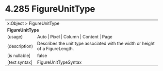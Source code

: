 <html dir="LTR" xmlns:mshelp="http://msdn.microsoft.com/mshelp" xmlns:ddue="http://ddue.schemas.microsoft.com/authoring/2003/5" xmlns:xlink="http://www.w3.org/1999/xlink" xmlns:tool="http://www.microsoft.com/tooltip">

<body>
 <input type="hidden" id="userDataCache" class="userDataStyle">
 <input type="hidden" id="hiddenScrollOffset">
 <img id="dropDownImage" style="display:none; height:0; width:0;" src="../local/drpdown.gif">
 <img id="dropDownHoverImage" style="display:none; height:0; width:0;" src="../local/drpdown_orange.gif">
 <img id="collapseImage" style="display:none; height:0; width:0;" src="../local/collapse.gif">
 <img id="expandImage" style="display:none; height:0; width:0;" src="../local/exp.gif">
 <img id="collapseAllImage" style="display:none; height:0; width:0;" src="../local/collall.gif">
 <img id="expandAllImage" style="display:none; height:0; width:0;" src="../local/expall.gif">
 <img id="copyImage" style="display:none; height:0; width:0;" src="../local/copycode.gif">
 <img id="copyHoverImage" style="display:none; height:0; width:0;" src="../local/copycodeHighlight.gif">
 <div id="header"><h1 class="heading">4.285 FigureUnitType</h1></div>

 <div id="mainSection">
 <div id="mainBody">
 <div id="allHistory" class="saveHistory" onsave="saveAll()" onload="loadAll()"></div>
 <p xmlns:wsd="http://wsdev.schemas.microsoft.com/authoring/2008/2" xmlns:msxsl="urn:schemas-microsoft-com:xslt" xmlns:script="urn:script" xmlns:build="urn:build">
 </p>
 <div id="sectionSection0" class="section" name="collapseableSection">
 <content xmlns="http://ddue.schemas.microsoft.com/authoring/2003/5" xmlns:wsd="http://wsdev.schemas.microsoft.com/authoring/2008/2" xmlns:msxsl="urn:schemas-microsoft-com:xslt" xmlns:script="urn:script" xmlns:build="urn:build">
 </content>
 </div>
 <div id="sectionSection1" class="section" name="collapseableSection">
 <content xmlns="http://ddue.schemas.microsoft.com/authoring/2003/5" xmlns:wsd="http://wsdev.schemas.microsoft.com/authoring/2008/2" xmlns:msxsl="urn:schemas-microsoft-com:xslt" xmlns:script="urn:script" xmlns:build="urn:build">
 <table class="ProtocolAuthoredTable" xmlns="">
 <tr><td colspan="2">
<mshelp:link keywords="c0d383e4-fcdb-4546-a06b-81c262fe2a5e" tabindex="0">x:Object</mshelp:link> &gt; <mshelp:link keywords="86a37889-65ec-42c2-8e0b-3692cd79fef7" tabindex="0">FigureUnitType</mshelp:link> </td>
 </tr>
 <tr><td colspan="2">
 <b>FigureUnitType</b> </td>
 </tr>
 <tr><td><div class="indent0">(usage)</div></td>
 <td><mshelp:link keywords="4bf70a58-d4eb-410a-adf1-e7b6f247f3c6" tabindex="0">Auto</mshelp:link> | <mshelp:link keywords="4bf70a58-d4eb-410a-adf1-e7b6f247f3c6" tabindex="0">Pixel</mshelp:link> | <mshelp:link keywords="4bf70a58-d4eb-410a-adf1-e7b6f247f3c6" tabindex="0">Column</mshelp:link> | <mshelp:link keywords="4bf70a58-d4eb-410a-adf1-e7b6f247f3c6" tabindex="0">Content</mshelp:link> | <mshelp:link keywords="4bf70a58-d4eb-410a-adf1-e7b6f247f3c6" tabindex="0">Page</mshelp:link></td>
 </tr>
 <tr><td><div class="indent0">(description)</div></td>
 <td>Describes the unit type associated with the width or height of a FigureLength.</td>
 </tr>
 <tr><td><div class="indent0">[is nullable]</div></td>
 <td>false</td>
 </tr>
 <tr><td><div class="indent0">[text syntax]</div></td>
 <td><mshelp:link keywords="4bf70a58-d4eb-410a-adf1-e7b6f247f3c6" tabindex="0">FigureUnitTypeSyntax</mshelp:link></td>
 </tr>
</table>
 </content>
 </div>
 <!--[if gte IE 5]>
 <tool:tip element="languageFilterToolTip" avoidmouse="false"/>
 <![endif]-->
 </div>
 <a name="feedback"></a><span></span>
 </div>
</body></html>
